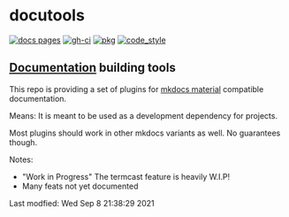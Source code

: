 #  docutools

<!-- id: 93af1877cf0de45cff1e5a2ad2cf3f22 -->
[![docs pages][docs pages_img]][docs pages] [![gh-ci][gh-ci_img]][gh-ci] [![pkg][pkg_img]][pkg] [![code_style][code_style_img]][code_style] 

[docs pages]: https://axgkl.github.io/docutools/
[docs pages_img]: https://axgkl.github.io/docutools/img/badge_docs.svg
[gh-ci]: https://github.com/AXGKl/docutools/actions/workflows/ci.yml
[gh-ci_img]: https://github.com/AXGKl/docutools/actions/workflows/ci.yml/badge.svg
[pkg]: https://pypi.org/project/docutools/2021.9.07/
[pkg_img]: https://axgkl.github.io/docutools/img/badge_pypi.svg
[code_style]: https://pypi.org/project/axblack/
[code_style_img]: https://axgkl.github.io/docutools/img/badge_axblack.svg

<!-- id: 93af1877cf0de45cff1e5a2ad2cf3f22 -->


## [Documentation](https://axgkl.github.io/docutools/) building tools

This repo is providing a set of plugins for [mkdocs material](https://squidfunk.github.io/mkdocs-material/) compatible documentation.

Means: It is meant to be used as a development dependency for projects.


Most plugins should work in other mkdocs variants as well. No guarantees though.

Notes:

- "Work in Progress" The termcast feature is heavily W.I.P!
- Many feats not yet documented



Last modfied: Wed Sep  8 21:38:29 2021

 
 
 
